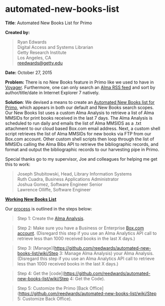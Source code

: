 # automated-new-books-list
**Title**: Automated New Books List for Primo

**Created by:** 
> Ryan Edwards<br/>
> Digital Access and Systems Librarian<br/>
> Getty Research Institute<br/>
> Los Angeles, CA<br/>
> reedwards@getty.edu 

**Date:** October 27, 2015

**Problem:** There is no New Books feature in Primo like we used to have in [Voyager](https://cloud.githubusercontent.com/assets/15346304/10766842/96c6977a-7c96-11e5-9ec3-5c12ca0b34c6.png).  Furthermore, one can only search an [Alma RSS feed](https://cloud.githubusercontent.com/assets/15346304/10766812/7562d90e-7c96-11e5-9002-2cd9ea096bc6.png) and sort by author/title/date in Internet Explorer 7 natively.

**Solution**: We devised a means to create an [Automated New Books list for Primo](https://cloud.githubusercontent.com/assets/15346304/14390185/bc1bcbc6-fd6a-11e5-924c-216d5f2790c3.png), which appears in both our default and New Books search scopes.  Our New Books list uses a custom Alma Analysis to retrieve a list of Alma MMSIDs for print books received in the last 7 days.  The Alma Analysis is scheduled to run daily and emails the list of Alma MMSIDS as a .txt attachment to our cloud based Box.com email address.  Next, a custom shell script retrieves the list of Alma MMSIDs for new books via FTP from our Box.com account.  Other custom shell scripts then loop through the list of MMSIDs calling the Alma Bibs API to retrieve the bibliographic records, and format and output the bibliographic records to our harvesting pipe in Primo.  

Special thanks go to my supervisor, Joe and colleagues for helping me get this to work:

> Joseph Shubitowski, Head, Library Information Systems<br/>
> Ruth Cuadra, Business Applications Administrator<br/>
> Joshua Gomez, Software Engineer Senior<br/>
> Lawrence Olliffe, Software Engineer

**[Working New Books List](http://primo.getty.edu/primo_library/libweb/action/search.do?ct=facet&fctN=facet_local38&fctV=All+Books+Received+in+the+Last+7+Days&rfnGrp=1&rfnGrpCounter=1&frbg=&vl%2896033584UI1%29=all_items&&indx=1&fn=search&dscnt=0&scp.scps=scope%3A%28GETTY_NEWBOOKS%29%2Cscope%3A%28GRI_RA%29&vl%281UIStartWith0%29=exact&vl%2821781791UI0%29=any&vid=GRI&mode=Basic&ct=search&srt=rank&tab=all_gri&dum=true&vl%28freeText0%29=getty&dstmp=1460128129430)**

Our [process](https://cloud.githubusercontent.com/assets/15346304/10766824/7f731940-7c96-11e5-9697-3f96376b2477.png) is outlined in the steps below:

> Step 1: Create the [Alma Analysis](https://github.com/reedwards/automated-new-books-list/wiki/Step-1:-Create-Alma-Analysis).

> Step 2: Make sure you have a Business or Enterprise [Box.com account](https://github.com/reedwards/automated-new-books-list/wiki/Step-2:-Use-Box.com-account). (Disregard this step if you use an Alma Analytics API call to retrieve less than 1000 received books in the last X days.)

> Step 3: [Manage](https://github.com/reedwards/automated-new-books-list/wiki/Step 3: Manage Alma Analysis) your Alma Analysis. (Disregard this step if you use an Alma Analytics API call to retrieve less than 1000 received books in the last X days.)

> Step 4: Get the [code](https://github.com/reedwards/automated-new-books-list/wiki/Step 4: Get the Code).

> Step 5: Customize the Primo [Back Office](https://github.com/reedwards/automated-new-books-list/wiki/Step 5: Customize Back Office).
